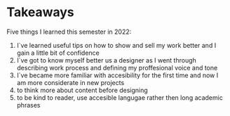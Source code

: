 # Takeaways

Five things I learned this semester in 2022:

1. I`ve learned useful tips on how to show and sell my work better and I gain a little bit of confidence  
2. I`ve got to know myself better us a designer as I went through describing work process and defining my proffesional voice and tone
3. I`ve became more familiar with accesibility for the first time and now I am more considerate in new projects
4. to think more about content before designing  
5. to be kind to reader, use accesible langugae rather then long academic phrases

